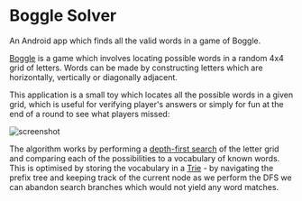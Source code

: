 # Boggle Solver

An Android app which finds all the valid words in a game of Boggle.

[Boggle](https://en.wikipedia.org/wiki/Boggle) is a game which involves locating possible words in a random 4x4 grid of letters.  Words can be made by constructing letters which are horizontally, vertically or diagonally adjacent.  

This application is a small toy which locates all the possible words in a given grid, which is useful for verifying player's answers or simply for fun at the end of a round to see what players missed:

![screenshot](https://github.com/neilharvey/boggle-solver/blob/master/Screenshot.png)

The algorithm works by performing a [depth-first search](https://en.wikipedia.org/wiki/Depth-first_search) of the letter grid and comparing each of the possibilities to a vocabulary of known words.  This is optimised by storing the vocabulary in a [Trie](https://en.wikipedia.org/wiki/Trie) - by navigating the prefix tree and keeping track of the current node as we perform the DFS we can abandon search branches which would not yield any word matches.
